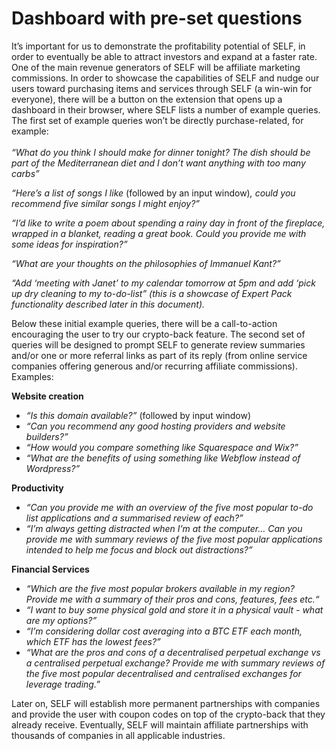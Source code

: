 # Dashboard with pre-set questions

It’s important for us to demonstrate the profitability potential of SELF, in order to eventually be able to attract investors and expand at a faster rate. One of the main revenue generators of SELF will be affiliate marketing commissions. In order to showcase the capabilities of SELF and nudge our users toward purchasing items and services through SELF (a win-win for everyone), there will be a button on the extension that opens up a dashboard in their browser, where SELF lists a number of example queries. The first set of example queries won’t be directly purchase-related, for example:\
\
_“What do you think I should make for dinner tonight? The dish should be part of the Mediterranean diet and I don’t want anything with too many carbs”_&#x20;

_“Here’s a list of songs I like_ (followed by an input window)_, could you recommend five similar songs I might enjoy?”_

_“I’d like to write a poem about spending a rainy day in front of the fireplace, wrapped in a blanket, reading a great book. Could you provide me with some ideas for inspiration?”_

_“What are your thoughts on the philosophies of Immanuel Kant?”_

_“Add ‘meeting with Janet’ to my calendar tomorrow at 5pm and add ‘pick up dry cleaning to my to-do-list” (this is a showcase of Expert Pack functionality described later in this document)._

Below these initial example queries, there will be a call-to-action encouraging the user to try our crypto-back feature. The second set of queries will be designed to prompt SELF to generate review summaries and/or one or more referral links as part of its reply (from online service companies offering generous and/or recurring affiliate commissions). Examples:

**Website creation**

* _“Is this domain available?”_ (followed by input window)&#x20;
* _“Can you recommend any good hosting providers and website builders?”_
* _“How would you compare something like Squarespace and Wix?”_
* _“What are the benefits of using something like Webflow instead of Wordpress?”_

**Productivity**

* _“Can you provide me with an overview of the five most popular to-do list applications and a summarised review of each?”_
* _“I’m always getting distracted when I’m at the computer… Can you provide me with summary reviews of the five most popular applications intended to help me focus and block out distractions?”_

**Financial Services**

* _“Which are the five most popular brokers available in my region? Provide me with a summary of their pros and cons, features, fees etc.“_
* _“I want to buy some physical gold and store it in a physical vault - what are my options?”_
* _“I’m considering dollar cost averaging into a BTC ETF each month, which ETF has the lowest fees?”_
* _“What are the pros and cons of a decentralised perpetual exchange vs a centralised perpetual exchange? Provide me with summary reviews of the five most popular decentralised and centralised exchanges for leverage trading.”_

Later on, SELF will establish more permanent partnerships with companies and provide the user with coupon codes on top of the crypto-back that they already receive. Eventually, SELF will maintain affiliate partnerships with thousands of companies in all applicable industries.&#x20;
